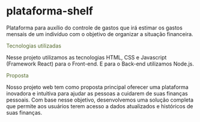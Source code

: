 # plataforma-shelf
Plataforma para auxílio do controle de gastos que irá estimar os gastos mensais de um indivíduo com o objetivo de organizar a situação financeira.

<span style="color: darkolivegreen;">Tecnologias utilizadas</span>

Nesse projeto utilizamos as tecnologias HTML, CSS e Javascript (Framework React) para o Front-end. E para o Back-end utilizamos Node.js.

<span style="color: darkolivegreen;">Proposta</span>

Nosso projeto web tem como proposta principal oferecer uma plataforma inovadora e intuitiva para ajudar as pessoas a cuidarem de suas finanças pessoais. Com base nesse objetivo, desenvolvemos uma solução completa que permite aos usuários terem acesso a dados atualizados e históricos de suas finanças.
